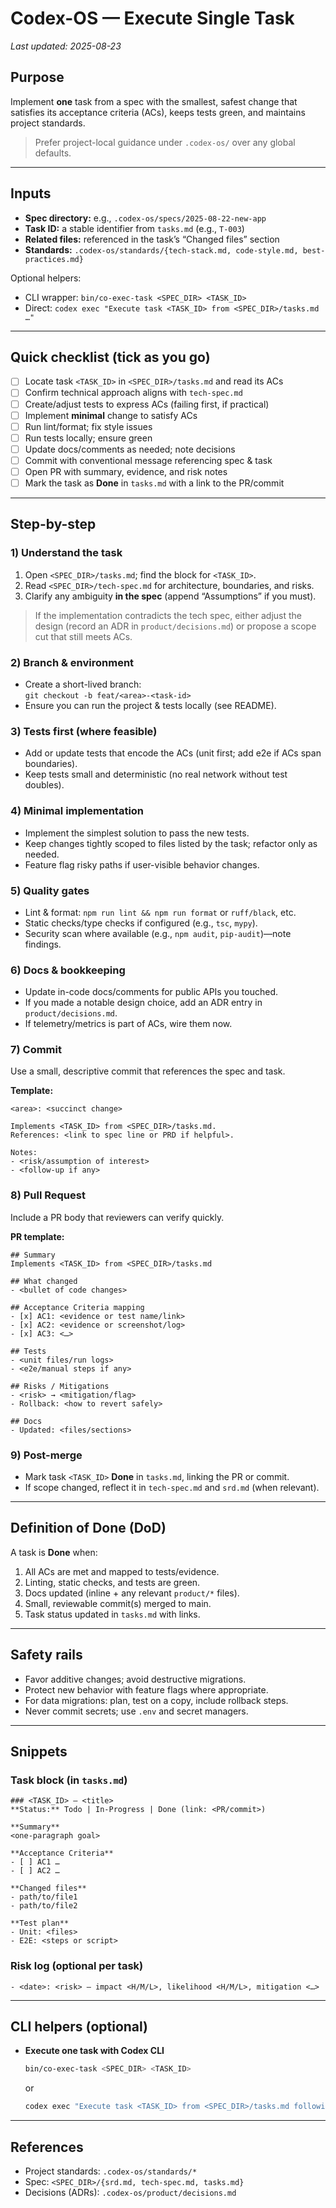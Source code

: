 # Codex-OS — Execute Single Task
_Last updated: 2025-08-23_

## Purpose
Implement **one** task from a spec with the smallest, safest change that satisfies its acceptance criteria (ACs), keeps tests green, and maintains project standards.

> Prefer project-local guidance under `.codex-os/` over any global defaults.

---

## Inputs
- **Spec directory:** e.g., `.codex-os/specs/2025-08-22-new-app`
- **Task ID:** a stable identifier from `tasks.md` (e.g., `T-003`)
- **Related files:** referenced in the task’s “Changed files” section
- **Standards:** `.codex-os/standards/{tech-stack.md, code-style.md, best-practices.md}`

Optional helpers:
- CLI wrapper: `bin/co-exec-task <SPEC_DIR> <TASK_ID>`
- Direct: `codex exec "Execute task <TASK_ID> from <SPEC_DIR>/tasks.md …"`

---

## Quick checklist (tick as you go)
- [ ] Locate task `<TASK_ID>` in `<SPEC_DIR>/tasks.md` and read its ACs
- [ ] Confirm technical approach aligns with `tech-spec.md`
- [ ] Create/adjust tests to express ACs (failing first, if practical)
- [ ] Implement **minimal** change to satisfy ACs
- [ ] Run lint/format; fix style issues
- [ ] Run tests locally; ensure green
- [ ] Update docs/comments as needed; note decisions
- [ ] Commit with conventional message referencing spec & task
- [ ] Open PR with summary, evidence, and risk notes
- [ ] Mark the task as **Done** in `tasks.md` with a link to the PR/commit

---

## Step-by-step

### 1) Understand the task
1. Open `<SPEC_DIR>/tasks.md`; find the block for `<TASK_ID>`.
2. Read `<SPEC_DIR>/tech-spec.md` for architecture, boundaries, and risks.
3. Clarify any ambiguity **in the spec** (append “Assumptions” if you must).

> If the implementation contradicts the tech spec, either adjust the design (record an ADR in `product/decisions.md`) or propose a scope cut that still meets ACs.

### 2) Branch & environment
- Create a short-lived branch:  
  `git checkout -b feat/<area>-<task-id>`
- Ensure you can run the project & tests locally (see README).

### 3) Tests first (where feasible)
- Add or update tests that encode the ACs (unit first; add e2e if ACs span boundaries).
- Keep tests small and deterministic (no real network without test doubles).

### 4) Minimal implementation
- Implement the simplest solution to pass the new tests.
- Keep changes tightly scoped to files listed by the task; refactor only as needed.
- Feature flag risky paths if user-visible behavior changes.

### 5) Quality gates
- Lint & format: `npm run lint && npm run format` or `ruff/black`, etc.
- Static checks/type checks if configured (e.g., `tsc`, `mypy`).
- Security scan where available (e.g., `npm audit`, `pip-audit`)—note findings.

### 6) Docs & bookkeeping
- Update in-code docs/comments for public APIs you touched.
- If you made a notable design choice, add an ADR entry in `product/decisions.md`.
- If telemetry/metrics is part of ACs, wire them now.

### 7) Commit
Use a small, descriptive commit that references the spec and task.

**Template:**
```
<area>: <succinct change>
    
Implements <TASK_ID> from <SPEC_DIR>/tasks.md.
References: <link to spec line or PRD if helpful>.

Notes:
- <risk/assumption of interest>
- <follow-up if any>
```

### 8) Pull Request
Include a PR body that reviewers can verify quickly.

**PR template:**
```
## Summary
Implements <TASK_ID> from <SPEC_DIR>/tasks.md

## What changed
- <bullet of code changes>

## Acceptance Criteria mapping
- [x] AC1: <evidence or test name/link>
- [x] AC2: <evidence or screenshot/log>
- [x] AC3: <…>

## Tests
- <unit files/run logs>
- <e2e/manual steps if any>

## Risks / Mitigations
- <risk> → <mitigation/flag>
- Rollback: <how to revert safely>

## Docs
- Updated: <files/sections>
```

### 9) Post-merge
- Mark task `<TASK_ID>` **Done** in `tasks.md`, linking the PR or commit.
- If scope changed, reflect it in `tech-spec.md` and `srd.md` (when relevant).

---

## Definition of Done (DoD)
A task is **Done** when:
1. All ACs are met and mapped to tests/evidence.
2. Linting, static checks, and tests are green.
3. Docs updated (inline + any relevant `product/*` files).
4. Small, reviewable commit(s) merged to main.
5. Task status updated in `tasks.md` with links.

---

## Safety rails
- Favor additive changes; avoid destructive migrations.
- Protect new behavior with feature flags where appropriate.
- For data migrations: plan, test on a copy, include rollback steps.
- Never commit secrets; use `.env` and secret managers.

---

## Snippets

### Task block (in `tasks.md`)
```
### <TASK_ID> — <title>
**Status:** Todo | In-Progress | Done (link: <PR/commit>)

**Summary**
<one-paragraph goal>

**Acceptance Criteria**
- [ ] AC1 …
- [ ] AC2 …

**Changed files**
- path/to/file1
- path/to/file2

**Test plan**
- Unit: <files>
- E2E: <steps or script>
```

### Risk log (optional per task)
```
- <date>: <risk> — impact <H/M/L>, likelihood <H/M/L>, mitigation <…>
```

---

## CLI helpers (optional)
- **Execute one task with Codex CLI**
  ```bash
  bin/co-exec-task <SPEC_DIR> <TASK_ID>
  ```
  or
  ```bash
  codex exec "Execute task <TASK_ID> from <SPEC_DIR>/tasks.md following .codex-os/instructions/core/execute-task.md. Make the minimal changes to pass tests and commit."
  ```

---

## References
- Project standards: `.codex-os/standards/*`
- Spec: `<SPEC_DIR>/{srd.md, tech-spec.md, tasks.md}`
- Decisions (ADRs): `.codex-os/product/decisions.md`
